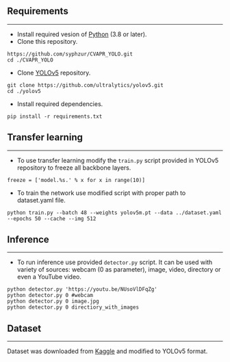 ## Requirements
---
- Install required vesion of [Python](https://www.python.org/) (3.8 or later).
- Clone this repository.
```shell
https://github.com/syphzur/CVAPR_YOLO.git
cd ./CVAPR_YOLO
```
- Clone [YOLOv5](https://github.com/ultralytics/yolov5) repository.
```
git clone https://github.com/ultralytics/yolov5.git
cd ./yolov5
```
- Install required dependencies.
```
pip install -r requirements.txt
```
## Transfer learning
---
- To use transfer learning modify the ```train.py``` script provided in YOLOv5 repository to freeze all backbone layers. 
```
freeze = ['model.%s.' % x for x in range(10)] 
```
- To train the network use modified script with proper path to dataset.yaml file.
```
python train.py --batch 48 --weights yolov5m.pt --data ../dataset.yaml --epochs 50 --cache --img 512
```
## Inference
---
- To run inference use provided ```detector.py``` script. It can be used with variety of sources: webcam (0 as parameter), image, video, directory or even a YouTube video.
```
python detector.py 'https://youtu.be/NUsoVlDFqZg'
python detector.py 0 #webcam
python detector.py 0 image.jpg
python detector.py 0 directiory_with_images
```
## Dataset
---
Dataset was downloaded from [Kaggle](https://www.kaggle.com/aditya276/face-mask-dataset-yolo-format) and modified to YOLOv5 format.
